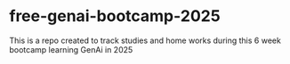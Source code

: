 # free-genai-bootcamp-2025
This is a repo created to track studies and home works during this 6 week bootcamp learning GenAi in 2025
